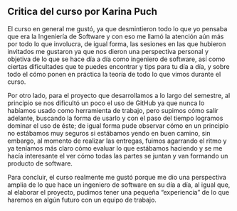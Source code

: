 ## Critica del curso por Karina Puch

El curso en general me gustó, ya que desmintieron todo lo que yo pensaba que era la Ingeniería de Software y con eso me llamó la atención aún más por todo lo que involucra, de igual forma, las sesiones en las que hubieron invitados me gustaron ya que nos dieron una perspectiva personal y objetiva de lo que se hace día a día como ingeniero de software, así como ciertas dificultades que te puedes encontrar y tips para tu día a día, y sobre todo el cómo ponen en práctica la teoría de todo lo que vimos durante el curso. 

Por otro lado, para el proyecto que desarrollamos a lo largo del semestre, al principio se nos dificultó un poco el uso de GitHub ya que nunca lo habíamos usado como herramienta de trabajo, pero supimos cómo salir adelante, buscando la forma de usarlo y con el paso del tiempo logramos dominar el uso de éste; de igual forma pude observar cómo en un principio no estábamos muy seguros si estábamos yendo en buen camino, sin embargo, al momento de realizar las entregas, fuimos agarrando el ritmo y ya teníamos más claro cómo evaluar lo que estábamos haciendo y se me hacía interesante el ver cómo todas las partes se juntan y van formando un producto de software.

Para concluir, el curso realmente me gustó porque me dio una perspectiva amplia de lo que hace un ingeniero de software en su día a día, al igual que, al elaborar el proyecto, pudimos tener una pequeña “experiencia” de lo que haremos en algún futuro con un equipo de trabajo.
